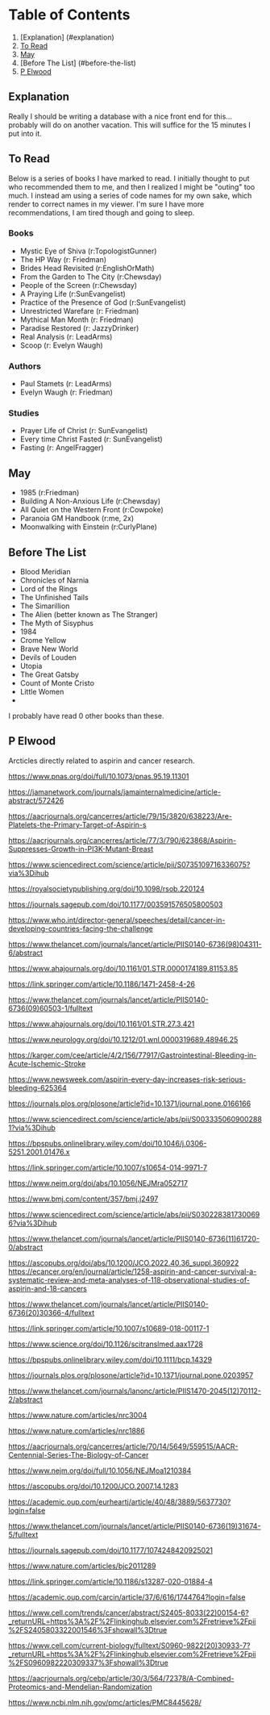 

# Table of Contents
1. [Explanation] (#explanation)
1. [To Read](#to-read)
2. [May](#may)
3. [Before The List] (#before-the-list)
3. [P Elwood](#p-elwood)


## Explanation

Really I should be writing a database with a nice front end for this... probably will do on another vacation. This will suffice for the 15 minutes I put into it.

## To Read

Below is a series of books I have marked to read. I initially thought to put who recommended them to me, and then I realized I might be "outing" too much. I instead am using a series of code names for my own sake, which render to correct names in my viewer. I'm sure I have more recommendations, I am tired though and going to sleep.

### Books

- Mystic Eye of Shiva (r:TopologistGunner)
- The HP Way (r: Friedman)
- Brides Head Revisited (r:EnglishOrMath)
- From the Garden to The City (r:Chewsday)
- People of the Screen (r:Chewsday)
- A Praying Life (r:SunEvangelist)
- Practice of the Presence of God (r:SunEvangelist)
- Unrestricted Warefare (r: Friedman)
- Mythical Man Month (r: Friedman)
- Paradise Restored (r: JazzyDrinker)
- Real Analysis (r: LeadArms)
- Scoop (r: Evelyn Waugh)


### Authors

- Paul Stamets (r: LeadArms)
- Evelyn Waugh (r: Friedman)

### Studies

- Prayer Life of Christ (r: SunEvangelist)
- Every time Christ Fasted (r: SunEvangelist)
- Fasting (r: AngelFragger)

## May

- 1985 (r:Friedman)
- Building A Non-Anxious Life (r:Chewsday)
- All Quiet on the Western Front (r:Cowpoke)
- Paranoia GM Handbook (r:me, 2x)
- Moonwalking with Einstein (r:CurlyPlane)

## Before The List

- Blood Meridian
- Chronicles of Narnia
- Lord of the Rings
- The Unfinished Tails
- The Simarillion
- The Alien (better known as The Stranger)
- The Myth of Sisyphus
- 1984
- Crome Yellow
- Brave New World
- Devils of Louden
- Utopia
- The Great Gatsby
- Count of Monte Cristo
- Little Women 
- 

I probably have read 0 other books than these. 


## P Elwood

Arcticles directly related to aspirin and cancer research.

https://www.pnas.org/doi/full/10.1073/pnas.95.19.11301

https://jamanetwork.com/journals/jamainternalmedicine/article-abstract/572426

https://aacrjournals.org/cancerres/article/79/15/3820/638223/Are-Platelets-the-Primary-Target-of-Aspirin-s

https://aacrjournals.org/cancerres/article/77/3/790/623868/Aspirin-Suppresses-Growth-in-PI3K-Mutant-Breast

https://www.sciencedirect.com/science/article/pii/S0735109716336075?via%3Dihub

https://royalsocietypublishing.org/doi/10.1098/rsob.220124

https://journals.sagepub.com/doi/10.1177/003591576505800503

https://www.who.int/director-general/speeches/detail/cancer-in-developing-countries-facing-the-challenge

https://www.thelancet.com/journals/lancet/article/PIIS0140-6736(98)04311-6/abstract

https://www.ahajournals.org/doi/10.1161/01.STR.0000174189.81153.85

https://link.springer.com/article/10.1186/1471-2458-4-26

https://www.thelancet.com/journals/lancet/article/PIIS0140-6736(09)60503-1/fulltext

https://www.ahajournals.org/doi/10.1161/01.STR.27.3.421

https://www.neurology.org/doi/10.1212/01.wnl.0000319689.48946.25

https://karger.com/cee/article/4/2/156/77917/Gastrointestinal-Bleeding-in-Acute-Ischemic-Stroke

https://www.newsweek.com/aspirin-every-day-increases-risk-serious-bleeding-625364

https://journals.plos.org/plosone/article?id=10.1371/journal.pone.0166166

https://www.sciencedirect.com/science/article/abs/pii/S0033350609002881?via%3Dihub

https://bpspubs.onlinelibrary.wiley.com/doi/10.1046/j.0306-5251.2001.01476.x

https://link.springer.com/article/10.1007/s10654-014-9971-7

https://www.nejm.org/doi/abs/10.1056/NEJMra052717

https://www.bmj.com/content/357/bmj.j2497

https://www.sciencedirect.com/science/article/abs/pii/S0302283817300696?via%3Dihub

https://www.thelancet.com/journals/lancet/article/PIIS0140-6736(11)61720-0/abstract

https://ascopubs.org/doi/abs/10.1200/JCO.2022.40.36_suppl.360922 
https://ecancer.org/en/journal/article/1258-aspirin-and-cancer-survival-a-systematic-review-and-meta-analyses-of-118-observational-studies-of-aspirin-and-18-cancers

https://www.thelancet.com/journals/lancet/article/PIIS0140-6736(20)30366-4/fulltext

https://link.springer.com/article/10.1007/s10689-018-00117-1

https://www.science.org/doi/10.1126/scitranslmed.aax1728

https://bpspubs.onlinelibrary.wiley.com/doi/10.1111/bcp.14329

https://journals.plos.org/plosone/article?id=10.1371/journal.pone.0203957

https://www.thelancet.com/journals/lanonc/article/PIIS1470-2045(12)70112-2/abstract

https://www.nature.com/articles/nrc3004

https://www.nature.com/articles/nrc1886

https://aacrjournals.org/cancerres/article/70/14/5649/559515/AACR-Centennial-Series-The-Biology-of-Cancer

https://www.nejm.org/doi/full/10.1056/NEJMoa1210384

https://ascopubs.org/doi/10.1200/JCO.2007.14.1283

https://academic.oup.com/eurheartj/article/40/48/3889/5637730?login=false

https://www.thelancet.com/journals/lancet/article/PIIS0140-6736(19)31674-5/fulltext

https://journals.sagepub.com/doi/10.1177/1074248420925021

https://www.nature.com/articles/bjc2011289

https://link.springer.com/article/10.1186/s13287-020-01884-4

https://academic.oup.com/carcin/article/37/6/616/1744764?login=false

https://www.cell.com/trends/cancer/abstract/S2405-8033(22)00154-6?_returnURL=https%3A%2F%2Flinkinghub.elsevier.com%2Fretrieve%2Fpii%2FS2405803322001546%3Fshowall%3Dtrue

https://www.cell.com/current-biology/fulltext/S0960-9822(20)30933-7?_returnURL=https%3A%2F%2Flinkinghub.elsevier.com%2Fretrieve%2Fpii%2FS0960982220309337%3Fshowall%3Dtrue

https://aacrjournals.org/cebp/article/30/3/564/72378/A-Combined-Proteomics-and-Mendelian-Randomization

https://www.ncbi.nlm.nih.gov/pmc/articles/PMC8445628/